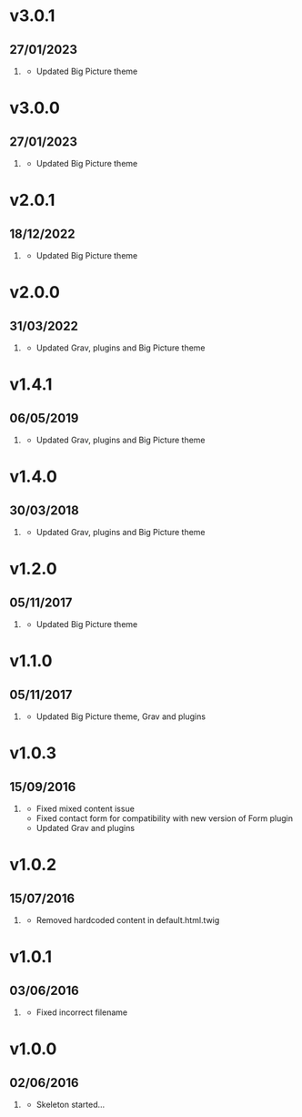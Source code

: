 # v3.0.1
## 27/01/2023

1. [](#improved)
    * Updated Big Picture theme

# v3.0.0
## 27/01/2023

1. [](#improved)
    * Updated Big Picture theme

# v2.0.1
## 18/12/2022

1. [](#improved)
    * Updated Big Picture theme

# v2.0.0
## 31/03/2022

1. [](#improved)
    * Updated Grav, plugins and Big Picture theme

# v1.4.1
## 06/05/2019

1. [](#improved)
    * Updated Grav, plugins and Big Picture theme

# v1.4.0
## 30/03/2018

1. [](#improved)
    * Updated Grav, plugins and Big Picture theme

# v1.2.0
## 05/11/2017

1. [](#improved)
    * Updated Big Picture theme

# v1.1.0
## 05/11/2017

1. [](#improved)
    * Updated Big Picture theme, Grav and plugins

# v1.0.3
## 15/09/2016

1. [](#bugfix)
    * Fixed mixed content issue
    * Fixed contact form for compatibility with new version of Form plugin
    * Updated Grav and plugins

# v1.0.2
## 15/07/2016

1. [](#bugfix)
    * Removed hardcoded content in default.html.twig

# v1.0.1
## 03/06/2016

1. [](#bugfix)
    * Fixed incorrect filename

# v1.0.0
## 02/06/2016

1. [](#new)
    * Skeleton started...

